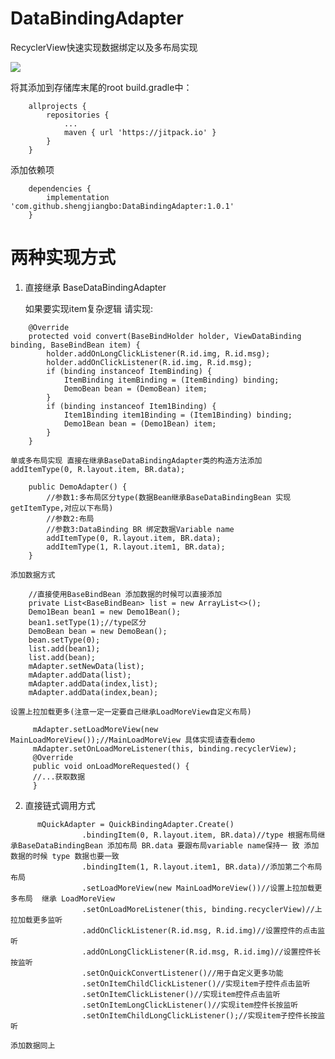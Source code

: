 # DataBindingAdapter
  RecyclerView快速实现数据绑定以及多布局实现
  
  [![](https://jitpack.io/v/shengjiangbo/DataBindingAdapter.svg)](https://jitpack.io/#shengjiangbo/DataBindingAdapter)
  
  将其添加到存储库末尾的root build.gradle中：
```
	allprojects {
		repositories {
			...
			maven { url 'https://jitpack.io' }
		}
	}
```
  添加依赖项

```
	dependencies {
		implementation 'com.github.shengjiangbo:DataBindingAdapter:1.0.1'
	}
```

# 两种实现方式
  1. 直接继承 BaseDataBindingAdapter
     
     如果要实现item复杂逻辑 请实现:
```
    @Override
    protected void convert(BaseBindHolder holder, ViewDataBinding binding, BaseBindBean item) {
        holder.addOnLongClickListener(R.id.img, R.id.msg);
        holder.addOnClickListener(R.id.img, R.id.msg);
        if (binding instanceof ItemBinding) {
            ItemBinding itemBinding = (ItemBinding) binding;
            DemoBean bean = (DemoBean) item;
        }
        if (binding instanceof Item1Binding) {
            Item1Binding item1Binding = (Item1Binding) binding;
            Demo1Bean bean = (Demo1Bean) item;
        }
    }
```
    
    单或多布局实现 直接在继承BaseDataBindingAdapter类的构造方法添加 addItemType(0, R.layout.item, BR.data);
```
    public DemoAdapter() {
        //参数1:多布局区分type(数据Bean继承BaseDataBindingBean 实现getItemType,对应以下布局)
        //参数2:布局
        //参数3:DataBinding BR 绑定数据Variable name
        addItemType(0, R.layout.item, BR.data);
        addItemType(1, R.layout.item1, BR.data);
    }
```
    添加数据方式
```
    //直接使用BaseBindBean 添加数据的时候可以直接添加
    private List<BaseBindBean> list = new ArrayList<>();
    Demo1Bean bean1 = new Demo1Bean();
    bean1.setType(1);//type区分
    DemoBean bean = new DemoBean();
    bean.setType(0);
    list.add(bean1);
    list.add(bean);
    mAdapter.setNewData(list);
    mAdapter.addData(list);
    mAdapter.addData(index,list);
    mAdapter.addData(index,bean);
```
    设置上拉加载更多(注意一定一定要自己继承LoadMoreView自定义布局)
```
     mAdapter.setLoadMoreView(new MainLoadMoreView());//MainLoadMoreView 具体实现请查看demo
     mAdapter.setOnLoadMoreListener(this, binding.recyclerView);
     @Override
     public void onLoadMoreRequested() {
     //...获取数据
     }
```
  2. 直接链式调用方式
```
      mQuickAdapter = QuickBindingAdapter.Create()
                .bindingItem(0, R.layout.item, BR.data)//type 根据布局继承BaseDataBindingBean 添加布局 BR.data 要跟布局variable name保持一 致 添加数据的时候 type 数据也要一致
                .bindingItem(1, R.layout.item1, BR.data)//添加第二个布局布局
                .setLoadMoreView(new MainLoadMoreView())//设置上拉加载更多布局  继承 LoadMoreView
                .setOnLoadMoreListener(this, binding.recyclerView)//上拉加载更多监听
                .addOnClickListener(R.id.msg, R.id.img)//设置控件的点击监听
                .addOnLongClickListener(R.id.msg, R.id.img)//设置控件长按监听
                .setOnQuickConvertListener()//用于自定义更多功能
                .setOnItemChildClickListener()//实现item子控件点击监听
                .setOnItemClickListener()//实现item控件点击监听
                .setOnItemLongClickListener()//实现item控件长按监听
                .setOnItemChildLongClickListener();//实现item子控件长按监听
```
    添加数据同上
